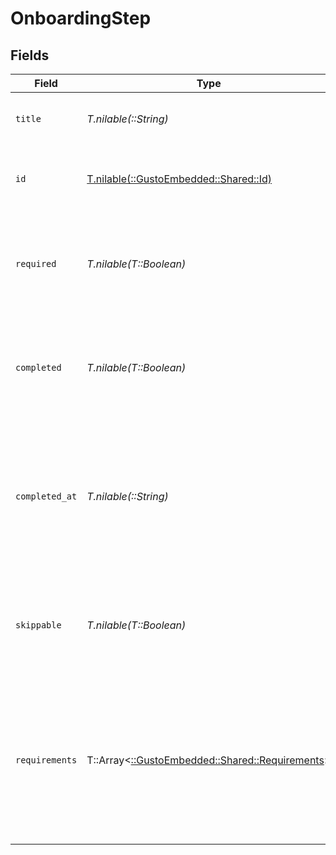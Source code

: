# OnboardingStep


## Fields

| Field                                                                                                              | Type                                                                                                               | Required                                                                                                           | Description                                                                                                        |
| ------------------------------------------------------------------------------------------------------------------ | ------------------------------------------------------------------------------------------------------------------ | ------------------------------------------------------------------------------------------------------------------ | ------------------------------------------------------------------------------------------------------------------ |
| `title`                                                                                                            | *T.nilable(::String)*                                                                                              | :heavy_minus_sign:                                                                                                 | The display name of the onboarding step                                                                            |
| `id`                                                                                                               | [T.nilable(::GustoEmbedded::Shared::Id)](../../models/shared/id.md)                                                | :heavy_minus_sign:                                                                                                 | The string identifier for each onboarding step                                                                     |
| `required`                                                                                                         | *T.nilable(T::Boolean)*                                                                                            | :heavy_minus_sign:                                                                                                 | The boolean flag indicating whether the step is required or optional                                               |
| `completed`                                                                                                        | *T.nilable(T::Boolean)*                                                                                            | :heavy_minus_sign:                                                                                                 | The boolean flag indicating whether the step is completed or not.                                                  |
| `completed_at`                                                                                                     | *T.nilable(::String)*                                                                                              | :heavy_minus_sign:                                                                                                 | The ISO 8601 timestamp indicating when the onboarding step was completed. Returns null for incomplete steps.       |
| `skippable`                                                                                                        | *T.nilable(T::Boolean)*                                                                                            | :heavy_minus_sign:                                                                                                 | The boolean flag indicating whether the step can be skipped or not.                                                |
| `requirements`                                                                                                     | T::Array<[::GustoEmbedded::Shared::Requirements](../../models/shared/requirements.md)>                             | :heavy_minus_sign:                                                                                                 | A list of onboarding steps that are required to be completed in order to proceed with the current onboarding step. |